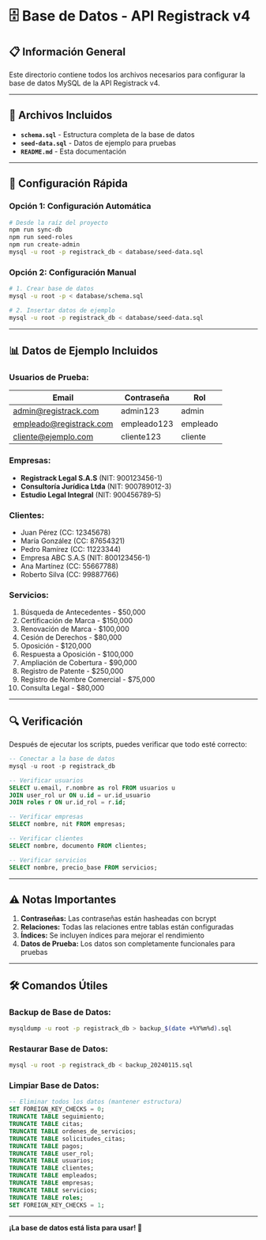# 🗄️ Base de Datos - API Registrack v4

## 📋 Información General

Este directorio contiene todos los archivos necesarios para configurar la base de datos MySQL de la API Registrack v4.

---

## 📁 Archivos Incluidos

- **`schema.sql`** - Estructura completa de la base de datos
- **`seed-data.sql`** - Datos de ejemplo para pruebas
- **`README.md`** - Esta documentación

---

## 🚀 Configuración Rápida

### Opción 1: Configuración Automática

```bash
# Desde la raíz del proyecto
npm run sync-db
npm run seed-roles
npm run create-admin
mysql -u root -p registrack_db < database/seed-data.sql
```

### Opción 2: Configuración Manual

```bash
# 1. Crear base de datos
mysql -u root -p < database/schema.sql

# 2. Insertar datos de ejemplo
mysql -u root -p registrack_db < database/seed-data.sql
```

---

## 📊 Datos de Ejemplo Incluidos

### Usuarios de Prueba:

| Email                   | Contraseña  | Rol      |
| ----------------------- | ----------- | -------- |
| admin@registrack.com    | admin123    | admin    |
| empleado@registrack.com | empleado123 | empleado |
| cliente@ejemplo.com     | cliente123  | cliente  |

### Empresas:

- **Registrack Legal S.A.S** (NIT: 900123456-1)
- **Consultoría Jurídica Ltda** (NIT: 900789012-3)
- **Estudio Legal Integral** (NIT: 900456789-5)

### Clientes:

- Juan Pérez (CC: 12345678)
- María González (CC: 87654321)
- Pedro Ramírez (CC: 11223344)
- Empresa ABC S.A.S (NIT: 800123456-1)
- Ana Martínez (CC: 55667788)
- Roberto Silva (CC: 99887766)

### Servicios:

1. Búsqueda de Antecedentes - $50,000
2. Certificación de Marca - $150,000
3. Renovación de Marca - $100,000
4. Cesión de Derechos - $80,000
5. Oposición - $120,000
6. Respuesta a Oposición - $100,000
7. Ampliación de Cobertura - $90,000
8. Registro de Patente - $250,000
9. Registro de Nombre Comercial - $75,000
10. Consulta Legal - $80,000

---

## 🔍 Verificación

Después de ejecutar los scripts, puedes verificar que todo esté correcto:

```sql
-- Conectar a la base de datos
mysql -u root -p registrack_db

-- Verificar usuarios
SELECT u.email, r.nombre as rol FROM usuarios u
JOIN user_rol ur ON u.id = ur.id_usuario
JOIN roles r ON ur.id_rol = r.id;

-- Verificar empresas
SELECT nombre, nit FROM empresas;

-- Verificar clientes
SELECT nombre, documento FROM clientes;

-- Verificar servicios
SELECT nombre, precio_base FROM servicios;
```

---

## ⚠️ Notas Importantes

1. **Contraseñas:** Las contraseñas están hasheadas con bcrypt
2. **Relaciones:** Todas las relaciones entre tablas están configuradas
3. **Índices:** Se incluyen índices para mejorar el rendimiento
4. **Datos de Prueba:** Los datos son completamente funcionales para pruebas

---

## 🛠️ Comandos Útiles

### Backup de Base de Datos:

```bash
mysqldump -u root -p registrack_db > backup_$(date +%Y%m%d).sql
```

### Restaurar Base de Datos:

```bash
mysql -u root -p registrack_db < backup_20240115.sql
```

### Limpiar Base de Datos:

```sql
-- Eliminar todos los datos (mantener estructura)
SET FOREIGN_KEY_CHECKS = 0;
TRUNCATE TABLE seguimiento;
TRUNCATE TABLE citas;
TRUNCATE TABLE ordenes_de_servicios;
TRUNCATE TABLE solicitudes_citas;
TRUNCATE TABLE pagos;
TRUNCATE TABLE user_rol;
TRUNCATE TABLE usuarios;
TRUNCATE TABLE clientes;
TRUNCATE TABLE empleados;
TRUNCATE TABLE empresas;
TRUNCATE TABLE servicios;
TRUNCATE TABLE roles;
SET FOREIGN_KEY_CHECKS = 1;
```

---

**¡La base de datos está lista para usar! 🎉**
